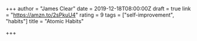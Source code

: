 +++
author = "James Clear"
date = 2019-12-18T08:00:00Z
draft = true
link = "https://amzn.to/2sPkuU4"
rating = 9
tags = ["self-improvement", "habits"]
title = "Atomic Habits"

+++

